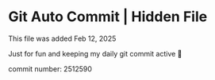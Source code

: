 # Git Auto Commit | Hidden File

This file was added Feb 12, 2025

Just for fun and keeping my daily git commit active 🤪

commit number: 2512590

